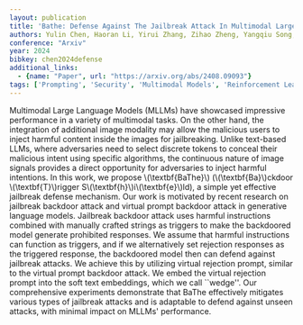 ```yaml
---
layout: publication
title: 'Bathe: Defense Against The Jailbreak Attack In Multimodal Large Language Models By Treating Harmful Instruction As Backdoor Trigger'
authors: Yulin Chen, Haoran Li, Yirui Zhang, Zihao Zheng, Yangqiu Song, Bryan Hooi
conference: "Arxiv"
year: 2024
bibkey: chen2024defense
additional_links:
  - {name: "Paper", url: "https://arxiv.org/abs/2408.09093"}
tags: ['Prompting', 'Security', 'Multimodal Models', 'Reinforcement Learning']
---
```

Multimodal Large Language Models (MLLMs) have showcased impressive
performance in a variety of multimodal tasks. On the other hand, the
integration of additional image modality may allow the malicious users to
inject harmful content inside the images for jailbreaking. Unlike text-based
LLMs, where adversaries need to select discrete tokens to conceal their
malicious intent using specific algorithms, the continuous nature of image
signals provides a direct opportunity for adversaries to inject harmful
intentions. In this work, we propose \\(\textbf\{BaThe\}\\) (\\(\textbf\{Ba\}\\)ckdoor
\\(\textbf\{T\}\\)rigger S\\(\textbf\{h\}\\)i\\(\textbf\{e\}\\)ld), a simple yet effective
jailbreak defense mechanism. Our work is motivated by recent research on
jailbreak backdoor attack and virtual prompt backdoor attack in generative
language models. Jailbreak backdoor attack uses harmful instructions combined
with manually crafted strings as triggers to make the backdoored model generate
prohibited responses. We assume that harmful instructions can function as
triggers, and if we alternatively set rejection responses as the triggered
response, the backdoored model then can defend against jailbreak attacks. We
achieve this by utilizing virtual rejection prompt, similar to the virtual
prompt backdoor attack. We embed the virtual rejection prompt into the soft
text embeddings, which we call ``wedge''. Our comprehensive experiments
demonstrate that BaThe effectively mitigates various types of jailbreak attacks
and is adaptable to defend against unseen attacks, with minimal impact on
MLLMs' performance.
